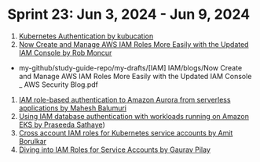 <h1>Sprint 23: Jun 3, 2024 - Jun 9, 2024</h1>

1. [Kubernetes Authentication by kubucation](https://www.youtube.com/playlist?list=PLShDm2AZYnK22Gqm5UJJ5WlUm48AYhHQ_)
1. [Now Create and Manage AWS IAM Roles More Easily with the Updated IAM Console by Rob Moncur](https://aws.amazon.com/blogs/security/now-create-and-manage-aws-iam-roles-more-easily-with-the-updated-iam-console/)
- my-github/study-guide-repo/my-drafts/[IAM] IAM/blogs/Now Create and Manage AWS IAM Roles More Easily with the Updated IAM Console _ AWS Security Blog.pdf
1. [IAM role-based authentication to Amazon Aurora from serverless applications by Mahesh Balumuri](https://aws.amazon.com/blogs/database/iam-role-based-authentication-to-amazon-aurora-from-serverless-applications/)
1. [Using IAM database authentication with workloads running on Amazon EKS by Praseeda Sathaye](https://aws.amazon.com/blogs/containers/using-iam-database-authentication-with-workloads-running-on-amazon-eks/))
1. [Cross account IAM roles for Kubernetes service accounts by Amit Borulkar ](https://aws.amazon.com/blogs/containers/cross-account-iam-roles-for-kubernetes-service-accounts/)
1. [Diving into IAM Roles for Service Accounts by Gaurav Pilay](https://aws.amazon.com/blogs/containers/diving-into-iam-roles-for-service-accounts/)